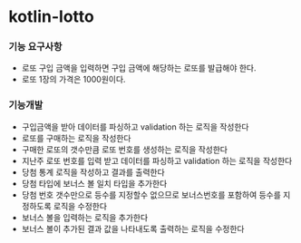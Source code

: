 # kotlin-lotto

### 기능 요구사항
- 로또 구입 금액을 입력하면 구입 금액에 해당하는 로또를 발급해야 한다.
- 로또 1장의 가격은 1000원이다.

### 기능개발
- 구입금액을 받아 데이터를 파싱하고 validation 하는 로직을 작성한다
- 로또를 구매하는 로직을 작성한다
- 구매한 로또의 갯수만큼 로또 번호를 생성하는 로직을 작성한다
- 지난주 로또 번호를 입력 받고 데이터를 파싱하고 validation 하는 로직을 작성한다
- 당첨 통계 로직을 작성하고 결과를 출력한다
- 당첨 타입에 보너스 볼 일치 타입을 추가한다
- 당첨 번호 갯수만으로 등수를 지정할수 없으므로 보너스번호를 포함하여 등수를 지정하도록 로직을 수정한다
- 보너스 볼을 입력하는 로직을 추가한다
- 보너스 볼이 추가된 결과 값을 나타내도록 출력하는 로직을 수정한다
